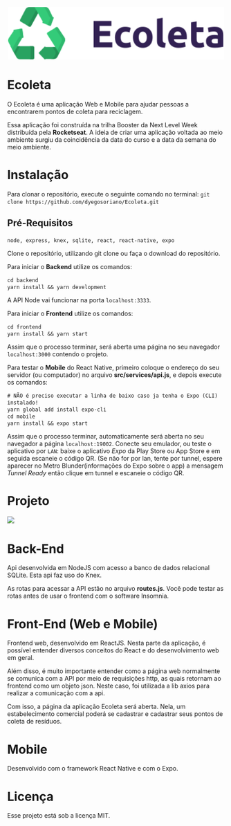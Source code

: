 <div align="center">
  <img src=".git-image/ecoleta.svg" width="500px" /><br>
</div>

# Ecoleta
O Ecoleta é uma aplicação Web e Mobile para ajudar pessoas a encontrarem pontos de coleta para reciclagem.

Essa aplicação foi construída na trilha Booster da Next Level Week distribuída pela **Rocketseat**. A ideia de criar uma aplicação voltada ao meio ambiente surgiu da coincidência da data do curso e a data da semana do meio ambiente.

# Instalação
Para clonar o repositório, execute o seguinte comando no terminal:
```git clone https://github.com/dyegosoriano/Ecoleta.git```

## Pré-Requisitos 
```node, express, knex, sqlite, react, react-native, expo```

Clone o repositório, utilizando git clone ou faça o download do repositório.

Para iniciar o **Backend** utilize os comandos:
```
cd backend
yarn install && yarn development
```
A API Node vai funcionar na porta ```localhost:3333```.

Para iniciar o **Frontend** utilize os comandos:
```
cd frontend
yarn install && yarn start
```

Assim que o processo terminar, será aberta uma página no seu navegador ``localhost:3000`` contendo o projeto.

Para testar o **Mobile** do React Native, primeiro coloque o endereço do seu servidor (ou computador) no arquivo **src/services/api.js**, e depois execute os comandos:
```
# NÃO é preciso executar a linha de baixo caso ja tenha o Expo (CLI) instalado!
yarn global add install expo-cli
cd mobile
yarn install && expo start
```
Assim que o processo terminar, automaticamente será aberta no seu navegador a página ``localhost:19002``. Conecte seu emulador, ou teste o aplicativo por ``LAN``: baixe o aplicativo *Expo* da Play Store ou App Store e em seguida escaneie o código QR. (Se não for por lan, tente por tunnel, espere aparecer no Metro Blunder(informações do Expo sobre o app) a mensagem *Tunnel Ready* então clique em tunnel e escaneie o código QR.

# Projeto
<img src='.git-image/ecoleta.jpg'/>

# Back-End
Api desenvolvida em NodeJS com acesso a banco de dados relacional SQLite. Esta api faz uso do Knex.

As rotas para acessar a API estão no arquivo **routes.js**. Você pode testar as rotas antes de usar o frontend com o software Insomnia.

# Front-End (Web e Mobile)
Frontend web, desenvolvido em ReactJS. Nesta parte da aplicação, é possível entender diversos conceitos do React e do desenvolvimento web em geral. 

Além disso, é muito importante entender como a página web normalmente se comunica com a API por meio de requisições http, as quais retornam ao frontend como um objeto json. Neste caso, foi utilizada a lib axios para realizar a comunicação com a api.

Com isso, a página da aplicação Ecoleta será aberta. Nela, um estabelecimento comercial poderá se cadastrar e cadastrar seus pontos de coleta de resíduos.

# Mobile
Desenvolvido com o framework React Native e com o Expo.

# Licença
Esse projeto está sob a licença MIT.